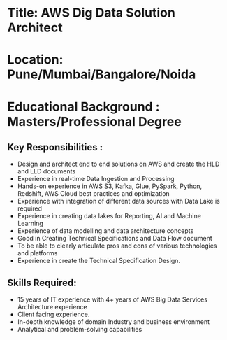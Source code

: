 # Title: AWS Dig Data Solution Architect
# Location: Pune/Mumbai/Bangalore/Noida
# Educational Background : Masters/Professional Degree

## Key Responsibilities :

- Design and architect end to end solutions on AWS and create the HLD and LLD documents
- Experience in real-time Data Ingestion and Processing
- Hands-on experience in AWS S3, Kafka, Glue, PySpark, Python, Redshift, AWS Cloud best practices and optimization
- Experience with integration of different data sources with Data Lake is required
- Experience in creating data lakes for Reporting, AI and Machine Learning
- Experience of data modelling and data architecture concepts
- Good in Creating Technical Specifications and Data Flow document
- To be able to clearly articulate pros and cons of various technologies and platforms
- Experience in create the Technical Specification Design.


## Skills Required:

- 15 years of IT experience with 4+ years of AWS Big Data Services Architecture experience
- Client facing experience.
- In-depth knowledge of domain Industry and business environment
- Analytical and problem-solving capabilities
